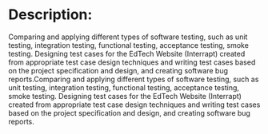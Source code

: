 # Description:

Comparing and applying different types of software testing, such as unit testing, integration testing, functional testing, acceptance testing, smoke testing. Designing test cases for the EdTech Website (Interrapt) created from appropriate test case design techniques and writing test cases based on the project specification and design, and creating software bug reports.Comparing and applying different types of software testing, such as unit testing, integration testing, functional testing, acceptance testing, smoke testing. Designing test cases for the EdTech Website (Interrapt) created from appropriate test case design techniques and writing test cases based on the project specification and design, and creating software bug reports.

